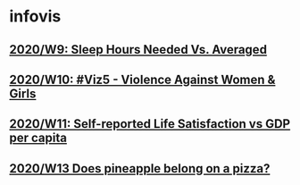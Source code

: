 # infovis
## [2020/W9: Sleep Hours Needed Vs. Averaged](https://user-images.githubusercontent.com/61702052/76170945-6c9c5f80-6165-11ea-81ce-70a9218df329.png)
## [2020/W10: #Viz5 - Violence Against Women & Girls](https://prod-useast-a.online.tableau.com/t/mzuck/views/Week10/Hoja2?:origin=card_share_link&:embed=n)
## [2020/W11: Self-reported Life Satisfaction vs GDP per capita](https://prod-useast-a.online.tableau.com/#/site/mzuck/workbooks/111749?:origin=card_share_link)
## [2020/W13 Does pineapple belong on a pizza?](https://public.flourish.studio/visualisation/1825647/)
